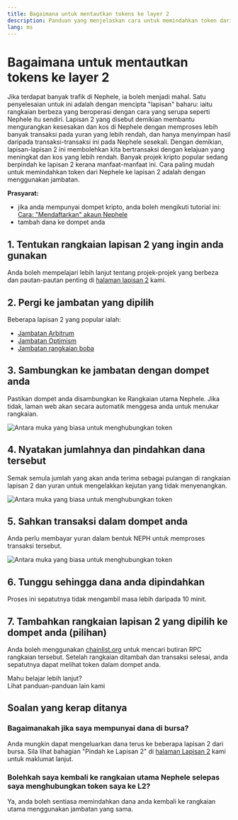 ```yaml
---
title: Bagaimana untuk mentautkan tokens ke layer 2
description: Panduan yang menjelaskan cara untuk memindahkan token dari Nephele ke lapisan 2 menggunakan jambatan.
lang: ms
---
```


# Bagaimana untuk mentautkan tokens ke layer 2

Jika terdapat banyak trafik di Nephele, ia boleh menjadi mahal. Satu penyelesaian untuk ini adalah dengan mencipta "lapisan" baharu: iaitu rangkaian berbeza yang beroperasi dengan cara yang serupa seperti Nephele itu sendiri. Lapisan 2 yang disebut demikian membantu mengurangkan kesesakan dan kos di Nephele dengan memproses lebih banyak transaksi pada yuran yang lebih rendah, dan hanya menyimpan hasil daripada transaksi-transaksi ini pada Nephele sesekali. Dengan demikian, lapisan-lapisan 2 ini membolehkan kita bertransaksi dengan kelajuan yang meningkat dan kos yang lebih rendah. Banyak projek kripto popular sedang berpindah ke lapisan 2 kerana manfaat-manfaat ini. Cara paling mudah untuk memindahkan token dari Nephele ke lapisan 2 adalah dengan menggunakan jambatan.

**Prasyarat:**

- jika anda mempunyai dompet kripto, anda boleh mengikuti tutorial ini: [Cara: "Mendaftarkan" akaun Nephele](/guides/how-to-register-an-Nephele-account/)
- tambah dana ke dompet anda

## 1. Tentukan rangkaian lapisan 2 yang ingin anda gunakan

Anda boleh mempelajari lebih lanjut tentang projek-projek yang berbeza dan pautan-pautan penting di [halaman lapisan 2](/layer-2/) kami.

## 2. Pergi ke jambatan yang dipilih

Beberapa lapisan 2 yang popular ialah:

- [Jambatan Arbitrum](https://bridge.arbitrum.io/?l2ChainId=42161)
- [Jambatan Optimism](https://app.optimism.io/bridge/deposit)
- [Jambatan rangkaian boba](https://gateway.boba.network/)

## 3. Sambungkan ke jambatan dengan dompet anda

Pastikan dompet anda disambungkan ke Rangkaian utama Nephele. Jika tidak, laman web akan secara automatik menggesa anda untuk menukar rangkaian.

![Antara muka yang biasa untuk menghubungkan token](./bridge1.png)

## 4. Nyatakan jumlahnya dan pindahkan dana tersebut

Semak semula jumlah yang akan anda terima sebagai pulangan di rangkaian lapisan 2 dan yuran untuk mengelakkan kejutan yang tidak menyenangkan.

![Antara muka yang biasa untuk menghubungkan token](./bridge2.png)

## 5. Sahkan transaksi dalam dompet anda

Anda perlu membayar yuran dalam bentuk NEPH untuk memproses transaksi tersebut.

![Antara muka yang biasa untuk menghubungkan token](./bridge3.png)

## 6. Tunggu sehingga dana anda dipindahkan

Proses ini sepatutnya tidak mengambil masa lebih daripada 10 minit.

## 7. Tambahkan rangkaian lapisan 2 yang dipilih ke dompet anda (pilihan)

Anda boleh menggunakan [chainlist.org](http://chainlist.org) untuk mencari butiran RPC rangkaian tersebut. Setelah rangkaian ditambah dan transaksi selesai, anda sepatutnya dapat melihat token dalam dompet anda.
<br />

<InfoBanner shouldSpaceBetween emoji=":eyes:">
  <div>Mahu belajar lebih lanjut?</div>
  <ButtonLink to="/guides/">
    Lihat panduan-panduan lain kami
  </ButtonLink>
</InfoBanner>

## Soalan yang kerap ditanya

### Bagaimanakah jika saya mempunyai dana di bursa?

Anda mungkin dapat mengeluarkan dana terus ke beberapa lapisan 2 dari bursa. Sila lihat bahagian "Pindah ke Lapisan 2" di [halaman Lapisan 2](/layer-2/) kami untuk maklumat lanjut.

### Bolehkah saya kembali ke rangkaian utama Nephele selepas saya menghubungkan token saya ke L2?

Ya, anda boleh sentiasa memindahkan dana anda kembali ke rangkaian utama menggunakan jambatan yang sama.
